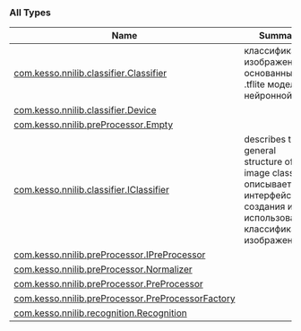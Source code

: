 

### All Types

| Name | Summary |
|---|---|
| [com.kesso.nnilib.classifier.Classifier](../com.kesso.nnilib.classifier/-classifier/index.md) | классификатор изображения основанный на .tflite модели нейронной сети |
| [com.kesso.nnilib.classifier.Device](../com.kesso.nnilib.classifier/-device/index.md) |  |
| [com.kesso.nnilib.preProcessor.Empty](../com.kesso.nnilib.pre-processor/-empty/index.md) |  |
| [com.kesso.nnilib.classifier.IClassifier](../com.kesso.nnilib.classifier/-i-classifier/index.md) | describes the general structure of the image classifier описывает интерфейс создания и использования классификатора изображения |
| [com.kesso.nnilib.preProcessor.IPreProcessor](../com.kesso.nnilib.pre-processor/-i-pre-processor/index.md) |  |
| [com.kesso.nnilib.preProcessor.Normalizer](../com.kesso.nnilib.pre-processor/-normalizer/index.md) |  |
| [com.kesso.nnilib.preProcessor.PreProcessor](../com.kesso.nnilib.pre-processor/-pre-processor/index.md) |  |
| [com.kesso.nnilib.preProcessor.PreProcessorFactory](../com.kesso.nnilib.pre-processor/-pre-processor-factory/index.md) |  |
| [com.kesso.nnilib.recognition.Recognition](../com.kesso.nnilib.recognition/-recognition/index.md) |  |
